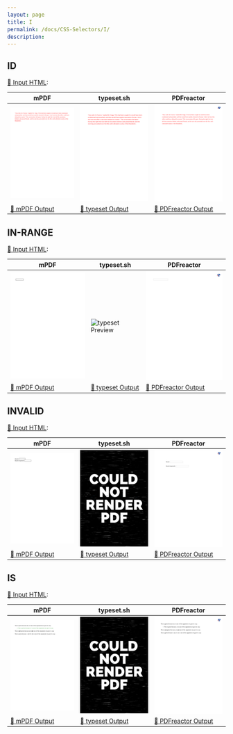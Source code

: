 ```yaml
---
layout: page
title: I
permalink: /docs/CSS-Selectors/I/
description: 
---
```




## ID

[📄 Input HTML](/html/CSS%20Selectors/I/id.html):

| mPDF | typeset.sh | PDFreactor |
|---------|---------|---------|
| ![mPDF Preview](mpdf__html_CSS_Selectors_I_id.html.png) | ![typeset Preview](typeset__html_CSS_Selectors_I_id.html.png) | ![PDFreactor Preview](pdfreactor__html_CSS_Selectors_I_id.html.png) |
| [📕 mPDF Output](mpdf__html_CSS_Selectors_I_id.html.pdf) | [📕 typeset Output](typeset__html_CSS_Selectors_I_id.html.pdf) | [📕 PDFreactor Output](pdfreactor__html_CSS_Selectors_I_id.html.pdf) |

## IN-RANGE

[📄 Input HTML](/html/CSS%20Selectors/I/in-range.html):

| mPDF | typeset.sh | PDFreactor |
|---------|---------|---------|
| ![mPDF Preview](mpdf__html_CSS_Selectors_I_in-range.html.png) | ![typeset Preview](typeset__html_CSS_Selectors_I_in-range.html.png) | ![PDFreactor Preview](pdfreactor__html_CSS_Selectors_I_in-range.html.png) |
| [📕 mPDF Output](mpdf__html_CSS_Selectors_I_in-range.html.pdf) | [📕 typeset Output](typeset__html_CSS_Selectors_I_in-range.html.pdf) | [📕 PDFreactor Output](pdfreactor__html_CSS_Selectors_I_in-range.html.pdf) |

## INVALID

[📄 Input HTML](/html/CSS%20Selectors/I/invalid.html):

| mPDF | typeset.sh | PDFreactor |
|---------|---------|---------|
| ![mPDF Preview](mpdf__html_CSS_Selectors_I_invalid.html.png) | ![typeset Preview](typeset__html_CSS_Selectors_I_invalid.html.png) | ![PDFreactor Preview](pdfreactor__html_CSS_Selectors_I_invalid.html.png) |
| [📕 mPDF Output](mpdf__html_CSS_Selectors_I_invalid.html.pdf) | [📕 typeset Output](typeset__html_CSS_Selectors_I_invalid.html.pdf) | [📕 PDFreactor Output](pdfreactor__html_CSS_Selectors_I_invalid.html.pdf) |

## IS

[📄 Input HTML](/html/CSS%20Selectors/I/is.html):

| mPDF | typeset.sh | PDFreactor |
|---------|---------|---------|
| ![mPDF Preview](mpdf__html_CSS_Selectors_I_is.html.png) | ![typeset Preview](typeset__html_CSS_Selectors_I_is.html.png) | ![PDFreactor Preview](pdfreactor__html_CSS_Selectors_I_is.html.png) |
| [📕 mPDF Output](mpdf__html_CSS_Selectors_I_is.html.pdf) | [📕 typeset Output](typeset__html_CSS_Selectors_I_is.html.pdf) | [📕 PDFreactor Output](pdfreactor__html_CSS_Selectors_I_is.html.pdf) |


